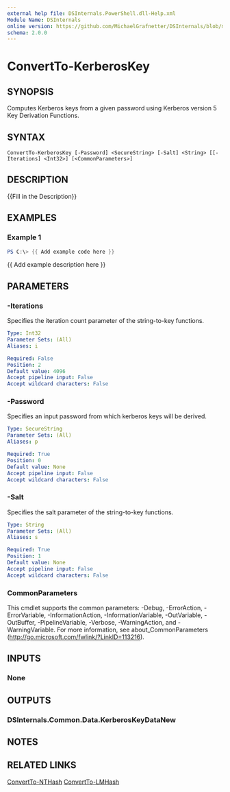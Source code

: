 ```yaml
---
external help file: DSInternals.PowerShell.dll-Help.xml
Module Name: DSInternals
online version: https://github.com/MichaelGrafnetter/DSInternals/blob/master/Documentation/PowerShell/ConvertTo-KerberosKey.md
schema: 2.0.0
---
```


# ConvertTo-KerberosKey

## SYNOPSIS
Computes Kerberos keys from a given password using Kerberos version 5 Key Derivation Functions.

## SYNTAX

```
ConvertTo-KerberosKey [-Password] <SecureString> [-Salt] <String> [[-Iterations] <Int32>] [<CommonParameters>]
```

## DESCRIPTION
{{Fill in the Description}}

## EXAMPLES

### Example 1
```powershell
PS C:\> {{ Add example code here }}
```

{{ Add example description here }}

## PARAMETERS

### -Iterations
Specifies the iteration count parameter of the string-to-key functions.

```yaml
Type: Int32
Parameter Sets: (All)
Aliases: i

Required: False
Position: 2
Default value: 4096
Accept pipeline input: False
Accept wildcard characters: False
```

### -Password
Specifies an input password from which kerberos keys will be derived.

```yaml
Type: SecureString
Parameter Sets: (All)
Aliases: p

Required: True
Position: 0
Default value: None
Accept pipeline input: False
Accept wildcard characters: False
```

### -Salt
Specifies the salt parameter of the string-to-key functions.

```yaml
Type: String
Parameter Sets: (All)
Aliases: s

Required: True
Position: 1
Default value: None
Accept pipeline input: False
Accept wildcard characters: False
```

### CommonParameters
This cmdlet supports the common parameters: -Debug, -ErrorAction, -ErrorVariable, -InformationAction, -InformationVariable, -OutVariable, -OutBuffer, -PipelineVariable, -Verbose, -WarningAction, and -WarningVariable. For more information, see about_CommonParameters (http://go.microsoft.com/fwlink/?LinkID=113216).

## INPUTS

### None
## OUTPUTS

### DSInternals.Common.Data.KerberosKeyDataNew
## NOTES

## RELATED LINKS

[ConvertTo-NTHash](ConvertTo-NTHash.md)
[ConvertTo-LMHash](ConvertTo-LMHash.md)